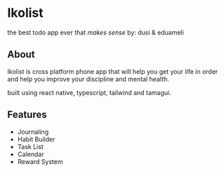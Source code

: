 # Ikolist
the best todo app ever that *makes sense*
by: dusi & eduameli

## About
Ikolist is cross platform phone app that will help you
get your life in order and help you improve your
discipline and mental health.

built using react native, typescript, tailwind and tamagui.

## Features
- Journaling
- Habit Builder
- Task List
- Calendar
- Reward System


